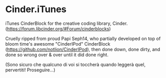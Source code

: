 Cinder.iTunes
============

iTunes CinderBlock for the creative coding library, Cinder.  (https://forum.libcinder.org/#Forum/cinderblocks) 

Cruelly ripped from proud Papi Seph14, who partially developed on top of bloom time's awesome "CinderIPod" CinderBlock (https://github.com/notlion/CinderIPod), then done down, done dirty, and done so wrong over & over until it did done right.  

(Sono sicuro che qualcuno di voi si toccherà quando leggerà quel, pervertiti!  Proseguire...)
